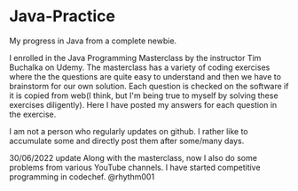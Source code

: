 # Java-Practice
My progress in Java from a complete newbie.

I enrolled in the Java Programming Masterclass by the instructor Tim Buchalka on Udemy.
The masterclass has a variety of coding exercises where the the questions are quite easy to understand and then we have to brainstorm for our own solution.
Each question is checked on the software if it is copied from web(I think, but I'm being true to myself by solving these exercises diligently).
Here I have posted my answers for each question in the exercise. 

I am not a person who regularly updates on github. I rather like to accumulate some and directly post them after some/many days.

30/06/2022 update
Along with the masterclass, now I also do some problems from various YouTube channels.
I have started competitive programming in codechef. @rhythm001
